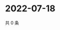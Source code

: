 # 2022-07-18

共 0 条

<!-- BEGIN WEIBO -->
<!-- 最后更新时间 Mon Jul 18 2022 09:42:02 GMT+0800 (China Standard Time) -->

<!-- END WEIBO -->
